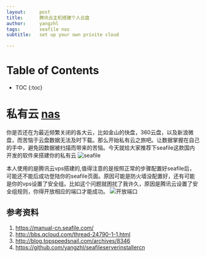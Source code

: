 ```yaml
---
layout:     post
title:      腾讯云主机搭建个人云盘
author:     yangzhl
tags: 		seafile nas
subtitle:   set up your own privite cloud

---
```

<!-- Start Writing Below in Markdown -->

# Table of Contents

* TOC
{:toc}

# 私有云 [nas](https://en.wikipedia.org/wiki/Network-attached_storage)

你是否还在为最近频繁关闭的各大云，比如金山的快盘，360云盘，以及新浪微盘，而苦恼于云盘数据无法及时下载。那么开始私有云之旅吧。让数据掌握在自己的手中，避免因数据被扫描而带来的苦恼。今天就给大家推荐下seafile这款国内开发的软件来搭建你的私有云
![seafile](http://projectpages.github.io/project-pages/img/post/seafile.png)

本人使用的是腾讯云vps搭建的,值得注意的是按照正常的步骤配置好seafile后，可能还不能后成功登陆你的seafile页面。原因可能是防火墙没配置好，还有可能是你的vps设置了安全组。比如这个问题就困扰了我许久，原因是腾讯云设置了安全组规则，你得开放相应的端口才能成功。
![开放端口](http://projectpages.github.io/project-pages/img/post/tengxuyun.png)

## 参考资料
1. https://manual-cn.seafile.com/
2. http://bbs.qcloud.com/thread-24790-1-1.html
3. http://blog.topspeedsnail.com/archives/8346
4. https://github.com/yangzhl/seafileserverinstallercn




